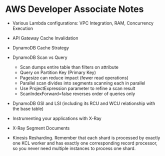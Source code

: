 # AWS Developer Associate Notes

- Various Lambda configurations: VPC Integration, RAM, Concurrency Execution

- API Gateway Cache Invalidation

- DynamoDB Cache Strategy

- DynamoDB Scan vs Query
  - Scan dumps entire table than filters on attribute
  - Query on Partition Key (Primary Key)
  - Pagesize can reduce impact (fewer read operations)
  - Parallel scan divides into segments scanning each in parallel
  - Use ProjectExpression parameter to refine a scan result
  - ScanIndexForward=false reverses order of queries only
  
- DynamoDB GSI and LSI (including its RCU and WCU relationship with the base table)

- Instrumenting your applications with X-Ray

- X-Ray Segment Documents

- Kinesis Resharding. Remember that each shard is processed by exactly one KCL worker and has exactly one corresponding record processor, so you never need multiple instances to process one shard.
